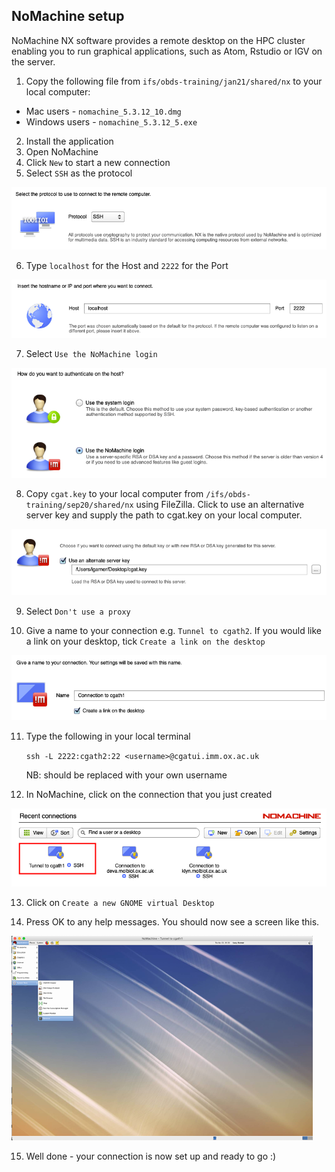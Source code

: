 ## NoMachine setup
NoMachine NX software provides a remote desktop on the HPC cluster enabling you to run graphical applications, such as Atom, Rstudio or IGV on the server. 

1. Copy the following file from `ifs/obds-training/jan21/shared/nx` to your local computer:
  * Mac users - `nomachine_5.3.12_10.dmg`
  * Windows users - `nomachine_5.3.12_5.exe`
2. Install the application
3. Open NoMachine
4. Click `New` to start a new connection
5. Select `SSH` as the protocol

![SSH protocol](/img/nomachine_ssh.png)

6. Type `localhost` for the Host and `2222` for the Port

![Host](/img/nomachine_localhost.png)

7. Select `Use the NoMachine login`

![Login](/img/nomachine_login.png)

8. Copy `cgat.key` to your local computer from `/ifs/obds-training/sep20/shared/nx` using FileZilla. Click to use an alternative server key and supply the path to cgat.key on your local computer.

![Key](/img/nomachine_cgatkey.png)

9. Select `Don't use a proxy`

10. Give a name to your connection e.g. `Tunnel to cgath2`. If you would like a link on your desktop, tick `Create a link on the desktop`

![Name](/img/nomachine_connectionname.png)

11. Type the following in your local terminal

    `ssh -L 2222:cgath2:22 <username>@cgatui.imm.ox.ac.uk`

    NB: <username> should be replaced with your own username

12. In NoMachine, click on the connection that you just created

![Connection](/img/nomachine_connectionicon.png)

13. Click on `Create a new GNOME virtual Desktop`

14. Press OK to any help messages. You should now see a screen like this.

![NoMachine Desktop](/img/nomachine_desktop.png)

15. Well done - your connection is now set up and ready to go :)
